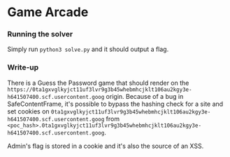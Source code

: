 # Game Arcade

### Running the solver

Simply run `python3 solve.py` and it should output a flag.


### Write-up

There is a Guess the Password game that should render on the
`https://0ta1gxvglkyjct11uf3lvr9g3b45whebmhcjklt106au2kgy3e-h641507400.scf.usercontent.goog`
origin. Because of a bug in SafeContentFrame, it's possible to bypass the hashing
check for a site and set cookies on
`0ta1gxvglkyjct11uf3lvr9g3b45whebmhcjklt106au2kgy3e-h641507400.scf.usercontent.goog`
from `<poc_hash>.0ta1gxvglkyjct11uf3lvr9g3b45whebmhcjklt106au2kgy3e-h641507400.scf.usercontent.goog`.

Admin's flag is stored in a cookie and it's also the source of an XSS.
